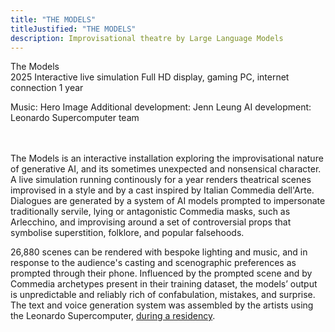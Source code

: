 ```yaml
---
title: "THE MODELS"
titleJustified: "THE MODELS"
description: Improvisational theatre by Large Language Models
---
```


The Models<span class="dc-hide-on-large"><br>2025</span>
Interactive live simulation
Full HD display, gaming PC, internet connection
1 year

Music: Hero Image
Additional development: Jenn Leung
AI development: Leonardo Supercomputer team
<br><span class="dc-hide-on-small"><br><br></span>

The Models is an interactive installation exploring the improvisational nature of generative AI, and its sometimes unexpected and nonsensical character. A live simulation running continously for a year renders theatrical scenes improvised in a style and by a cast inspired by Italian Commedia dell'Arte. Dialogues are generated by a system of AI models prompted to impersonate traditionally servile, lying or antagonistic Commedia masks, such as Arlecchino,  and improvising around a set of controversial props that symbolise superstition, folklore, and popular falsehoods.

26,880 scenes can be rendered with bespoke lighting and music, and in response to the audience's casting and scenographic preferences as prompted through their phone. Influenced by the prompted scene and by Commedia archetypes present in their training dataset, the models’ output is unpredictable and reliably rich of confabulation, mistakes, and surprise. The text and voice generation system was assembled by the artists using the Leonardo Supercomputer, <a href="https://ars.electronica.art/eudigitaldeal/en/residencies/the-models-by-dmstfctn/" target="_blank">during a residency</a>.